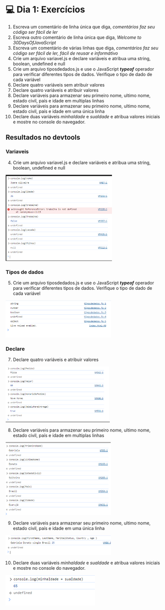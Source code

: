 # 💻 Dia 1: Exercícios

1. Escreva um comentário de linha única que diga, _comentários faz seu código ser fácil de ler_
2. Escreva outro comentário de linha única que diga, _Welcome to 30DaysOfJavaScript_
3. Escreva um comentário de várias linhas que diga, _comentários faz seu código ser fácil de ler, fácil de reusar_ _e informátivo_
4. Crie um  arquivo variavel.js e declare variáveis e atribua uma string, boolean, undefined e null 
5. Crie um arquivo tiposdedados.js e use o JavaScript **_typeof_** operador para verificar diferentes tipos de dados. Verifique o tipo de dado de cada variável
6. Declare quatro variáveis sem atribuir valores
7. Declare quatro variáveis e atribuir valores 
8. Declare variáveis para armazenar seu primeiro nome, ultimo nome, estado civil, país e idade em multiplas linhas 
9. Declare variáveis para armazenar seu primeiro nome, ultimo nome, estado civil, país e idade em uma única linha
10. Declare duas variáveis _minhaIdade_ e _suaIdade_ e atribua valores iniciais e mostre no console do navegador.

## Resultados no devtools

### Variaveis
4. Crie um  arquivo variavel.js e declare variáveis e atribua uma string, boolean, undefined e null 

<img src="./assets/imgs/image1.png" >


### Tipos de dados 

5. Crie um arquivo tiposdedados.js e use o JavaScript **_typeof_** operador para verificar diferentes tipos de dados. Verifique o tipo de dado de cada variável

<img src="./assets/imgs/image2.png" >


### Declare 

7. Declare quatro variáveis e atribuir valores 

 <img src="./assets/imgs/image3.png" >

8. Declare variáveis para armazenar seu primeiro nome, ultimo nome, estado civil, país e idade em multiplas linhas 

<img src="./assets/imgs/image4.png" >

9. Declare variáveis para armazenar seu primeiro nome, ultimo nome, estado civil, país e idade em uma única linha

<img src="./assets/imgs/image5.png" >

10. Declare duas variáveis _minhaIdade_ e _suaIdade_ e atribua valores iniciais e mostre no console do navegador.

<img src="./assets/imgs/image6.png" >